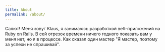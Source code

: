 ```yaml
---
title: About
permalink: /about/
---
```


Салют! Меня зовут Klaus, я занимаюсь разработкой веб-приложений на Ruby on Rails. В сей отрезок времени ничего годного показать вам у меня нет, но я в процессе. Как сказал один мастер "Я мастер, поэтому за успехи не спрашивай".